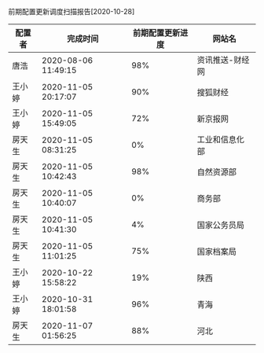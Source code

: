 前期配置更新调度扫描报告[2020-10-28]

|	配置者	|	完成时间	|	前期配置更新进度	|	网站名	|
|----|----|----|----|
|	唐浩	|	2020-08-06 11:49:15	|	 98%	|	资讯推送-财经网	|
|	王小婷	|	2020-11-05 20:17:07	|	 90%	|	搜狐财经	|
|	王小婷	|	2020-11-05 15:49:05	|	 72%	|	新京报网	|
|	房天生	|	2020-11-05 08:31:25	|	  0%	|	工业和信息化部	|
|	房天生	|	2020-11-05 10:42:43	|	 98%	|	自然资源部	|
|	房天生	|	2020-11-05 10:40:07	|	  0%	|	商务部	|
|	房天生	|	2020-11-05 10:41:30	|	  4%	|	国家公务员局	|
|	房天生	|	2020-11-05 11:01:25	|	 75%	|	国家档案局	|
|	王小婷	|	2020-10-22 15:58:22	|	 19%	|	陕西	|
|	王小婷	|	2020-10-31 18:01:58	|	 96%	|	青海	|
|	房天生	|	2020-11-07 01:56:25	|	 88%	|	河北	|